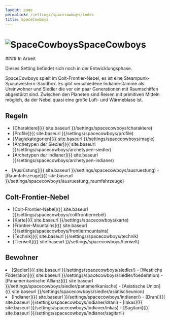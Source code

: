 ```yaml
---
layout: page
permalink: /settings/spacecowboys/index
title: SpaceCowboys
---
```


<h1 class="titelimg"><img alt="SpaceCowboys" src="{{ site.baseurl }}/assets/pics/spacecowboys.png" />SpaceCowboys</h1>
<aside>
<div class="working">
#### In Arbeit

Dieses Setting befindet sich noch in der Entwicklungsphase.

</div>
</aside>
SpaceCowboys spielt im Colt-Frontier-Nebel, es ist eine Steampunk-Spacewestern-Sandbox. Es gibt verschiedene Indianerstämme als Ureinwohner und Siedler die vor ein paar Generationen mit Raumschiffen abgestürzt sind. Zwischen den Planeten sind Reisen mit primitiven Mitteln möglich, da der Nebel quasi eine große Luft- und Wärmeblase ist.

## Regeln

- [Charaktere]({{ site.baseurl }}/settings/spacecowboys/charaktere)
- [Profile]({{ site.baseurl }}/settings/spacecowboys/profile)
- [Magiekategorien]({{ site.baseurl }}/settings/spacecowboys/magie)
- [Archetypen der Siedler]({{ site.baseurl }}/settings/spacecowboys/archetypen-siedler)
- [Archetypen der Indianer]({{ site.baseurl }}/settings/spacecowboys/archetypen-indianer)
<li>[Ausrüstung]({{ site.baseurl }}/settings/spacecowboys/ausruestung)
- [Raumfahrzeuge]({{ site.baseurl }}/settings/spacecowboys/ausruestung_raumfahrzeuge)

</li>

## Colt-Frontier-Nebel

- [Colt-Frontier-Nebel]({{ site.baseurl }}/settings/spacecowboys/coltfrontiernebel)
- [Karte]({{ site.baseurl }}/settings/spacecowboys/karte)
- [Frontier-Mountains]({{ site.baseurl }}/settings/spacecowboys/frontiermountains)
- [Technik]({{ site.baseurl }}/settings/spacecowboys/technik)
- [Tierwelt]({{ site.baseurl }}/settings/spacecowboys/tierwelt)

## Bewohner

<li>[Siedler]({{ site.baseurl }}/settings/spacecowboys/siedler/)
- [Westliche Föderation]({{ site.baseurl }}/settings/spacecowboys/siedler/foederation)
- [Panamerikanische Allianz]({{ site.baseurl }}/settings/spacecowboys/siedler/panamerikanische)
- [Asiatische Union]({{ site.baseurl }}/settings/spacecowboys/siedler/asiatischeunion)

</li>
<li>[Indianer]({{ site.baseurl }}/settings/spacecowboys/indianer/)
- [Drani]({{ site.baseurl }}/settings/spacecowboys/indianer/drani)
- [Inkas]({{ site.baseurl }}/settings/spacecowboys/indianer/inkas)
- [Sagitarii]({{ site.baseurl }}/settings/spacecowboys/indianer/sagitarii)

</li>

